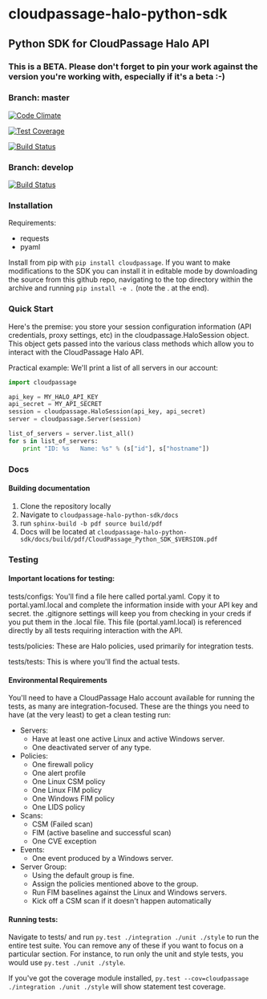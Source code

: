 # cloudpassage-halo-python-sdk

## Python SDK for CloudPassage Halo API

### This is a BETA.  Please don't forget to pin your work against the version you're working with, especially if it's a beta :-)

### Branch: master

[![Code Climate](https://codeclimate.com/github/cloudpassage/cloudpassage-halo-python-sdk/badges/gpa.svg)](https://codeclimate.com/github/cloudpassage/cloudpassage-halo-python-sdk)

[![Test Coverage](https://codeclimate.com/github/cloudpassage/cloudpassage-halo-python-sdk/badges/coverage.svg)](https://codeclimate.com/github/cloudpassage/cloudpassage-halo-python-sdk/coverage)

[![Build Status](https://travis-ci.org/cloudpassage/cloudpassage-halo-python-sdk.svg?branch=master)](https://travis-ci.org/cloudpassage/cloudpassage-halo-python-sdk)

### Branch: develop

[![Build Status](https://travis-ci.org/cloudpassage/cloudpassage-halo-python-sdk.svg?branch=develop)](https://travis-ci.org/cloudpassage/cloudpassage-halo-python-sdk)


### Installation

Requirements:

* requests
* pyaml


Install from pip with ```pip install cloudpassage```.  If you want to make
modifications to the SDK you can install it in editable mode by downloading
the source from this github repo, navigating to the top directory within the
archive and running ```pip install -e .``` (note the . at the end).

### Quick Start

Here's the premise: you store your session configuration information (API
credentials, proxy settings, etc) in the cloudpassage.HaloSession object.
This object gets passed into the various class methods which allow you
to interact with the CloudPassage Halo API.

Practical example:
We'll print a list of all servers in our account:

```python
import cloudpassage

api_key = MY_HALO_API_KEY
api_secret = MY_API_SECRET
session = cloudpassage.HaloSession(api_key, api_secret)
server = cloudpassage.Server(session)

list_of_servers = server.list_all()
for s in list_of_servers:
    print "ID: %s   Name: %s" % (s["id"], s["hostname"])

```

### Docs

#### Building documentation
1. Clone the repository locally
1. Navigate to `cloudpassage-halo-python-sdk/docs`
1. run `sphinx-build -b pdf source build/pdf`
1. Docs will be located at `cloudpassage-halo-python-sdk/docs/build/pdf/CloudPassage_Python_SDK_$VERSION.pdf`

### Testing

#### Important locations for testing:

  tests/configs: You'll find a file here called portal.yaml.  Copy it to
  portal.yaml.local and complete the information inside with your API key and
  secret.  the .gitignore settings will keep you from checking in your creds
  if you put them in the .local file.  This file (portal.yaml.local) is
  referenced directly by all tests requiring interaction with the API.

  tests/policies: These are Halo policies, used primarily for integration
  tests.

  tests/tests: This is where you'll find the actual tests.


#### Environmental Requirements

  You'll need to have a CloudPassage Halo account available for running the
  tests, as many are integration-focused.  These are the things you need to have
  (at the very least) to get a clean testing run:

  * Servers:
      * Have at least one active Linux and active Windows server.
      * One deactivated server of any type.
  * Policies:
      * One firewall policy
      * One alert profile
      * One Linux CSM policy
      * One Linux FIM policy
      * One Windows FIM policy
      * One LIDS policy
  * Scans:
      * CSM (Failed scan)
      * FIM (active baseline and successful scan)
      * One CVE exception
  * Events:
      * One event produced by a Windows server.
  * Server Group:
      * Using the default group is fine.
      * Assign the policies mentioned above to the group.
      * Run FIM baselines against the Linux and Windows servers.
      * Kick off a CSM scan if it doesn't happen automatically


#### Running tests:

 Navigate to tests/ and run ``py.test ./integration ./unit ./style``
 to run the entire test suite.  You can remove any of these if you
 want to focus on a particular section.  For instance, to run only
 the unit and style tests, you would use ``py.test ./unit ./style``.

 If you've got the coverage module installed,
 ``py.test --cov=cloudpassage ./integration ./unit ./style``
 will show statement test coverage.


<!---
#CPTAGS:community-supported integration api-example
#TBICON:images/python_icon.png
-->
